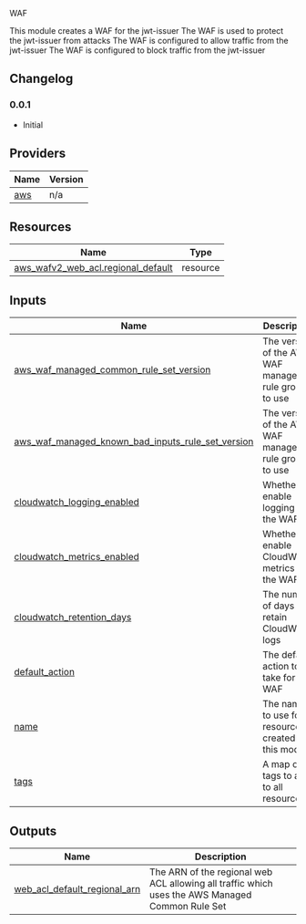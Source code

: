 WAF

This module creates a WAF for the jwt-issuer
The WAF is used to protect the jwt-issuer from attacks
The WAF is configured to allow traffic from the jwt-issuer
The WAF is configured to block traffic from the jwt-issuer

## Changelog

### 0.0.1
- Initial



## Providers

| Name | Version |
|------|---------|
| <a name="provider_aws"></a> [aws](#provider\_aws) | n/a |



## Resources

| Name | Type |
|------|------|
| [aws_wafv2_web_acl.regional_default](https://registry.terraform.io/providers/hashicorp/aws/latest/docs/resources/wafv2_web_acl) | resource |

## Inputs

| Name | Description | Type | Default | Required |
|------|-------------|------|---------|:--------:|
| <a name="input_aws_waf_managed_common_rule_set_version"></a> [aws\_waf\_managed\_common\_rule\_set\_version](#input\_aws\_waf\_managed\_common\_rule\_set\_version) | The version of the AWS WAF managed rule group to use | `string` | `"1.15"` | no |
| <a name="input_aws_waf_managed_known_bad_inputs_rule_set_version"></a> [aws\_waf\_managed\_known\_bad\_inputs\_rule\_set\_version](#input\_aws\_waf\_managed\_known\_bad\_inputs\_rule\_set\_version) | The version of the AWS WAF managed rule group to use | `string` | `"1.22"` | no |
| <a name="input_cloudwatch_logging_enabled"></a> [cloudwatch\_logging\_enabled](#input\_cloudwatch\_logging\_enabled) | Whether to enable logging for the WAF | `bool` | `false` | no |
| <a name="input_cloudwatch_metrics_enabled"></a> [cloudwatch\_metrics\_enabled](#input\_cloudwatch\_metrics\_enabled) | Whether to enable CloudWatch metrics for the WAF | `bool` | `false` | no |
| <a name="input_cloudwatch_retention_days"></a> [cloudwatch\_retention\_days](#input\_cloudwatch\_retention\_days) | The number of days to retain CloudWatch logs | `number` | `7` | no |
| <a name="input_default_action"></a> [default\_action](#input\_default\_action) | The default action to take for the WAF | `string` | `"allow"` | no |
| <a name="input_name"></a> [name](#input\_name) | The name to use for resources created by this module | `string` | n/a | yes |
| <a name="input_tags"></a> [tags](#input\_tags) | A map of tags to add to all resources | `map(string)` | `{}` | no |

## Outputs

| Name | Description |
|------|-------------|
| <a name="output_web_acl_default_regional_arn"></a> [web\_acl\_default\_regional\_arn](#output\_web\_acl\_default\_regional\_arn) | The ARN of the regional web ACL allowing all traffic which uses the AWS Managed Common Rule Set |
